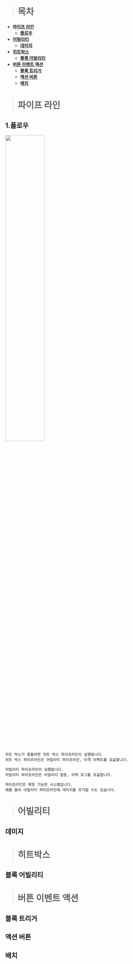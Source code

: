 ># 목차
- **[파이프 라인](#파이프-라인)**
  - **[플로우](#1.플로우)**   
- **[어빌리티](#어빌리티)**
  - **[데미지](#데미지)**   
- **[히트박스](#히트박스)**   
  - **[블록 어빌리티](#블록-어빌리티)**   
- **[버튼 이벤트 액션](#버튼-이벤트-액션)**   
  - **[블록 트리거](#블록-트리거)**   
  - **[액션 버튼](#액션-버튼)**   
  - **[배치](#배치)**   

># 파이프 라인
  ## 1.플로우
<img src="https://github.com/1506022022/MyPortfolio/assets/88864717/c201ac45-d42f-4a99-a634-a5db9f40b28a.png" width="50%" height="50%"/>

```
히트 박스가 충돌하면 히트 박스 파이프라인이 실행됩니다.
히트 박스 파이프라인은 어빌리티 파이프라인, 타격 이펙트를 호출합니다.

어빌리티 파이프라인이 실행됩니다.
어빌리티 파이프라인은 어빌리티 발동, 어택 로그를 호출합니다.

파이프라인은 확장 가능한 시스템입니다.
예를 들어 어빌리티 파이프라인에 데미지를 추가할 수도 있습니다.
```

># 어빌리티
  ## 데미지
># 히트박스
  ## 블록 어빌리티
># 버튼 이벤트 액션
  ## 블록 트리거
  ## 액션 버튼
  ## 배치
